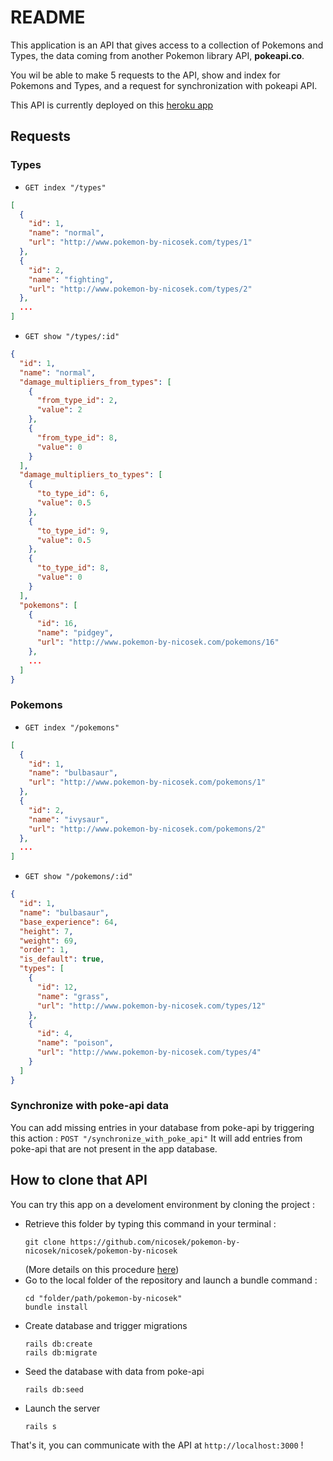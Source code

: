 # README

This application is an API that gives access to a collection of Pokemons and Types, the data coming from another Pokemon library API, **pokeapi.co**.

You wil be able to make 5 requests to the API, show and index for Pokemons and Types, and a request for synchronization with pokeapi API.

This API is currently deployed on this [heroku app](https://pokemon-by-nicosek-6af5ebf307c8.herokuapp.com/)

## Requests
### Types
* `GET index "/types"`
```json
[
  {
    "id": 1,
    "name": "normal",
    "url": "http://www.pokemon-by-nicosek.com/types/1"
  },
  {
    "id": 2,
    "name": "fighting",
    "url": "http://www.pokemon-by-nicosek.com/types/2"
  },
  ...
]
```
* `GET show "/types/:id"`
```json
{
  "id": 1,
  "name": "normal",
  "damage_multipliers_from_types": [
    {
      "from_type_id": 2,
      "value": 2
    },
    {
      "from_type_id": 8,
      "value": 0
    }
  ],
  "damage_multipliers_to_types": [
    {
      "to_type_id": 6,
      "value": 0.5
    },
    {
      "to_type_id": 9,
      "value": 0.5
    },
    {
      "to_type_id": 8,
      "value": 0
    }
  ],
  "pokemons": [
    {
      "id": 16,
      "name": "pidgey",
      "url": "http://www.pokemon-by-nicosek.com/pokemons/16"
    },
    ...
  ]
}
```

### Pokemons
* `GET index "/pokemons"`
```json
[
  {
    "id": 1,
    "name": "bulbasaur",
    "url": "http://www.pokemon-by-nicosek.com/pokemons/1"
  },
  {
    "id": 2,
    "name": "ivysaur",
    "url": "http://www.pokemon-by-nicosek.com/pokemons/2"
  },
  ...
]
```
* `GET show "/pokemons/:id"`
```json
{
  "id": 1,
  "name": "bulbasaur",
  "base_experience": 64,
  "height": 7,
  "weight": 69,
  "order": 1,
  "is_default": true,
  "types": [
    {
      "id": 12,
      "name": "grass",
      "url": "http://www.pokemon-by-nicosek.com/types/12"
    },
    {
      "id": 4,
      "name": "poison",
      "url": "http://www.pokemon-by-nicosek.com/types/4"
    }
  ]
}
```

### Synchronize with poke-api data
You can add missing entries in your database from poke-api by triggering this action :
`POST "/synchronize_with_poke_api"`
It will add entries from poke-api that are not present in the app database.

## How to clone that API

You can try this app on a develoment environment by cloning the project :
* Retrieve this folder by typing this command in your terminal :
  ```
  git clone https://github.com/nicosek/pokemon-by-nicosek/nicosek/pokemon-by-nicosek
  ```
  (More details on this procedure [here](https://docs.github.com/fr/repositories/creating-and-managing-repositories/cloning-a-repository))
* Go to the local folder of the repository and launch a bundle command :
  ```
  cd "folder/path/pokemon-by-nicosek"
  bundle install
  ```
* Create database and trigger migrations
  ```
  rails db:create
  rails db:migrate
  ```
* Seed the database with data from poke-api
  ```
  rails db:seed
  ```
* Launch the server
  ```
  rails s
  ```

That's it, you can communicate with the API at `http://localhost:3000` !

